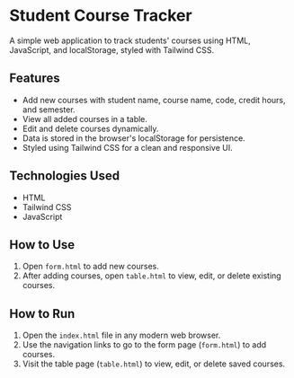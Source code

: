# Student Course Tracker

A simple web application to track students' courses using HTML, JavaScript, and localStorage, styled with Tailwind CSS.

## Features

- Add new courses with student name, course name, code, credit hours, and semester.
- View all added courses in a table.
- Edit and delete courses dynamically.
- Data is stored in the browser's localStorage for persistence.
- Styled using Tailwind CSS for a clean and responsive UI.

## Technologies Used

- HTML
- Tailwind CSS
- JavaScript

## How to Use

1. Open `form.html` to add new courses.
2. After adding courses, open `table.html` to view, edit, or delete existing courses.

## How to Run

1. Open the `index.html` file in any modern web browser.
2. Use the navigation links to go to the form page (`form.html`) to add courses.
3. Visit the table page (`table.html`) to view, edit, or delete saved courses.
